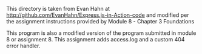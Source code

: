 This directory is taken from Evan Hahn at http://github.com/EvanHahn/Express.js-in-Action-code and modified per the assignment instructions provided by Module 8 - Chapter 3 Foundations

This program is also a modified version of the program submitted in module 8 or assignment 8. This assignment adds access.log and a custom 404 error handler.
